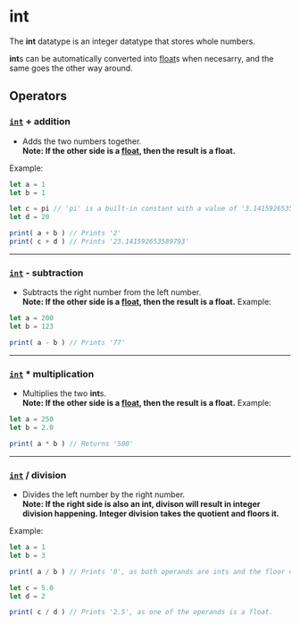 # int
The **int** datatype is an integer datatype that stores whole numbers.

**int**s can be automatically converted into [float](docs_float.md)s when necesarry, and the same goes the other way around.

## Operators

### [`int`](docs_int.md) + addition
* Adds the two numbers together.\
 **Note: If the other side is a [float](docs_float.md), then the result is a float.**

 Example:
 ````js
 let a = 1
 let b = 1

 let c = pi // 'pi' is a built-in constant with a value of '3.141592653589793'.
 let d = 20

 print( a + b ) // Prints '2'
 print( c + d ) // Prints '23.141592653589793'
 ````

---

### [`int`](docs_int.md) - subtraction
* Subtracts the right number from the left number.\
**Note: If the other side is a [float](docs_float.md), then the result is a float.**
 Example:
 ````js
 let a = 200
 let b = 123

 print( a - b ) // Prints '77'
 ````

---

### [`int`](docs_int.md) * multiplication
* Multiplies the two **int**s.\
**Note: If the other side is a [float](docs_float.md), then the result is a float.**
 Example:
 ````js
 let a = 250
 let b = 2.0

 print( a * b ) // Returns '500'
 ````

---

### [`int`](docs_int.md) / division
* Divides the left number by the right number.\
 **Note: If the right side is also an int, divison will result in integer division happening. Integer division takes the quotient and floors it.**

 Example:
 ````js
 let a = 1
 let b = 3

 print( a / b ) // Prints '0', as both operands are ints and the floor of 0.3333... is 0

 let c = 5.0
 let d = 2

 print( c / d ) // Prints '2.5', as one of the operands is a float.
 ````

